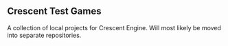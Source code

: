 ## Crescent Test Games

A collection of local projects for Crescent Engine.  Will most likely be moved into separate repositories.
